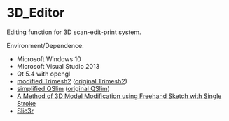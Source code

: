 # 3D_Editor
Editing function for 3D scan-edit-print system.

Environment/Dependence:
 * Microsoft Windows 10
 * Microsoft Visual Studio 2013
 * Qt 5.4 with opengl
 * [modified Trimesh2](https://github.com/jsjjsyc/trimesh2) ([original Trimesh2](http://gfx.cs.princeton.edu/proj/trimesh2/))
 * [simplified QSlim](https://github.com/chnhideyoshi/SimplifiedQSlimLibrary) ([original QSlim](http://www.cs.cmu.edu/~./garland/quadrics/qslim10.html))
 * [A Method of 3D Model Modification using Freehand Sketch with Single Stroke](http://d.wanfangdata.com.cn/Periodical/jsjfzsjytxxxb201009016)
 * [Slic3r](https://github.com/alexrj/Slic3r)